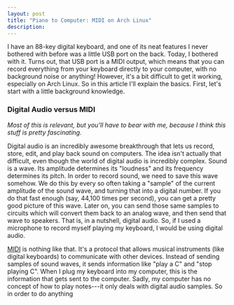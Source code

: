 ```yaml
---
layout: post
title: "Piano to Computer: MIDI on Arch Linux"
description:
---
```


I have an 88-key digital keyboard, and one of its neat features I never bothered
with before was a little USB port on the back.  Today, I bothered with it.
Turns out, that USB port is a MIDI output, which means that you can record
everything from your keyboard directly to your computer, with no background
noise or anything!  However, it's a bit difficult to get it working, especially
on Arch Linux.  So in this article I'll explain the basics.  First, let's start
with a little background knowledge.

### Digital Audio versus MIDI

*Most of this is relevant, but you'll have to bear with me, because I think this
stuff is pretty fascinating.*

Digital audio is an incredibly awesome breakthrough that lets us record, store,
edit, and play back sound on computers.  The idea isn't actually that difficult,
even though the world of digital audio is incredibly complex.  Sound is a wave.
Its amplitude determines its "loudness" and its frequency determines its pitch.
In order to record sound, we need to save this wave somehow.  We do this by
every so often taking a "sample" of the current amplitude of the sound wave, and
turning that into a digital number.  If you do that fast enough (say, 44,100
times per second), you can get a pretty good picture of this wave.  Later on,
you can send those same samples to circuits which will convert them back to an
analog wave, and then send that wave to speakers.  That is, in a nutshell,
digital audio.  So, if I used a microphone to record myself playing my keyboard,
I would be using digital audio.

[MIDI](https://wiki.archlinux.org/index.php/MIDI) is nothing like that.  It's a
protocol that allows musical instruments (like digital keyboards) to communicate
with other devices.  Instead of sending samples of sound waves, it sends
information like "play a C" and "stop playing C".  When I plug my keyboard into
my computer, this is the information that gets sent to the computer.  Sadly, my
computer has no concept of how to play notes---it only deals with digital audio
samples.  So in order to do anything 

